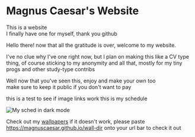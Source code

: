 # Magnus Caesar's Website
This is a website   
I finally have one for myself, thank you github   

Hello there! now that all the gratitude is over, welcome to my website.

I've no clue why I've one right now, but I plan on making this like a CV type thing, of course sticking to my anonymity and all that, mostly for my tiny progs and other study-type contribs

Well now that you've seen this, enjoy and make your own too   
make sure to keep it public if you don't want to pay


this is a test to see if image links work
this is my schedule 

![My sched in dark mode](https://magnuscaesar.github.io/sched-dark)

Check out my [wallpapers](https://magnuscaesar.github.io/wall-dir)
if it doesn't work, please paste https://magnuscaesar.github.io/wall-dir onto your url bar to check it out
